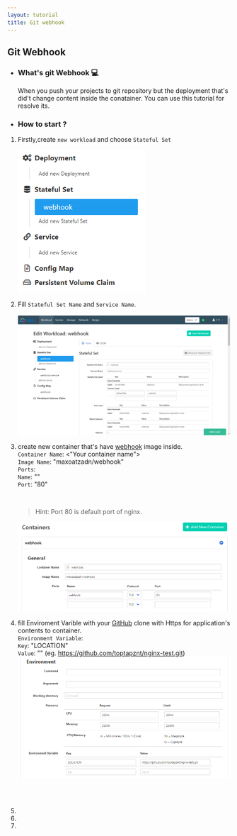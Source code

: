 ```yaml
---
layout: tutorial
title: Git webhook
---
```

## Git Webhook

* ### What's git Webhook 💻

  When you push your projects to git repository but the deployment that's did't change content inside the conatainer. You can use this tutorial for resolve its.  

* ### How to start ?

 1. Firstly,create `new workload` and choose `Stateful Set` 
    <p align="left">
      <img src="/assets/git_webhook/statefull.png">
    </p>
    <!--![stateful_set](/assets/git_webhook/statefull.png)-->
 2. Fill `Stateful Set Name` and `Service Name`.
     <br><br>
     <img src="/assets/git_webhook/stateful2.png">
 3. create new container that's have [webhook](https://hub.docker.com/r/maxoatzadn/webhook) image inside.
    <br>
    `Container Name`: <"Your container name"> <br>
    `Image Name`: "maxoatzadn/webhook" <br>
    `Ports`:<br>
       `Name`: "<Name container port>"<br>
       `Port`: "80"
    
    <br>
    
    > Hint: Port 80 is default port of nginx.
    
    ![container1](/assets/git_webhook/container1.png)
    
 4. fill Enviroment Varible with your [GitHub](https://github.com/) clone with Https for application's contents to container.
    <br>
     `Environment Variable`:<br>
        `Key`: "LOCATION"<br>
        `Value`: "<Your project on github>"
        (eg. https://github.com/toptapznt/nginx-test.git)
    <br>
    ![container2](/assets/git_webhook/container2.png)
  
    <br><br> 
    
 4. 
 
  
 3.
 4.

